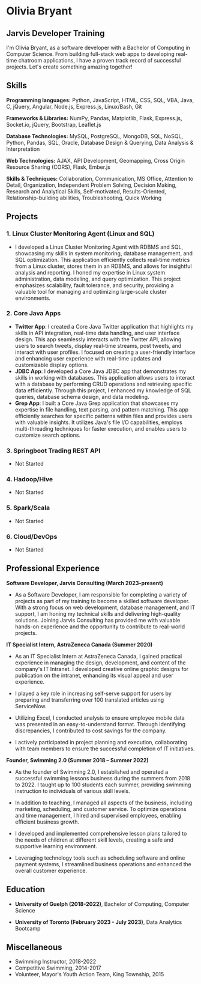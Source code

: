 # Olivia Bryant

## Jarvis Developer Training

I'm Olivia Bryant, as a software developer with a Bachelor of Computing in Computer Science.
From building full-stack web apps to developing real-time chatroom applications, I have a proven track record of successful projects.
Let's create something amazing together!

## Skills

**Programming languages:** Python, JavaScript, HTML, CSS, SQL, VBA, Java, C, jQuery, Angular, Node.js, Express.js, Linux/Bash, Git

**Frameworks & Libraries:** NumPy, Pandas, Matplotlib, Flask, Express.js, Socket.io, jQuery, Bootstrap, Leaflet.js

**Database Technologies:** MySQL, PostgreSQL, MongoDB, SQL, NoSQL, Python, Pandas, SQL, Oracle, Database Design & Querying, Data Analysis & Interpretation

**Web Technologies:** AJAX, API Development, Geomapping, Cross Origin Resource Sharing (CORS), Flask, Ember.js

**Skills & Techniques:** Collaboration, Communication, MS Office, Attention to Detail, Organization, Independent Problem Solving, Decision Making, Research and Analytical Skills, Self-motivated, Results-Oriented, Relationship-building abilities, Troubleshooting, Quick Working



## Projects

### 1. Linux Cluster Monitoring Agent (Linux and SQL)

- I developed a Linux Cluster Monitoring Agent with RDBMS and SQL, showcasing my skills in system monitoring, database management, and SQL optimization. This application efficiently collects real-time metrics from a Linux cluster, stores them in an RDBMS, and allows for insightful analysis and reporting. I honed my expertise in Linux system administration, data modeling, and query optimization. This project emphasizes scalability, fault tolerance, and security, providing a valuable tool for managing and optimizing large-scale cluster environments.

### 2. Core Java Apps

- **Twitter App**: I created a Core Java Twitter application that highlights my skills in API integration, real-time data handling, and user interface design. This app seamlessly interacts with the Twitter API, allowing users to search tweets, display real-time streams, post tweets, and interact with user profiles. I focused on creating a user-friendly interface and enhancing user experience with real-time updates and customizable display options.
- **JDBC App**: I developed a Core Java JDBC app that demonstrates my skills in working with databases. This application allows users to interact with a database by performing CRUD operations and retrieving specific data efficiently. Through this project, I enhanced my knowledge of SQL queries, database schema design, and data modeling.
- **Grep App**: I built a Core Java Grep application that showcases my expertise in file handling, text parsing, and pattern matching. This app efficiently searches for specific patterns within files and provides users with valuable insights. It utilizes Java's file I/O capabilities, employs multi-threading techniques for faster execution, and enables users to customize search options.

### 3. Springboot Trading REST API

- Not Started

### 4. Hadoop/Hive

- Not Started

### 5. Spark/Scala

- Not Started

### 6. Cloud/DevOps

- Not Started



## Professional Experience

**Software Developer, Jarvis Consulting (March 2023-present)**

  - As a Software Developer, I am responsible for completing a variety of projects as part of my training to become a skilled software developer. With a strong focus on web development, database management, and IT support, I am honing my technical skills and delivering high-quality solutions. Joining Jarvis Consulting has provided me with valuable hands-on experience and the opportunity to contribute to real-world projects.

**IT Specialist Intern, AstraZeneca Canada (Summer 2020)**

  - As an IT Specialist Intern at AstraZeneca Canada, I gained practical experience in managing the design, development, and content of the company's IT Intranet. I developed creative online graphic designs for publication on the intranet, enhancing its visual appeal and user experience.

  - I played a key role in increasing self-serve support for users by preparing and transferring over 100 translated articles using ServiceNow.

  - Utilizing Excel, I conducted analysis to ensure employee mobile data was presented in an easy-to-understand format. Through identifying discrepancies, I contributed to cost savings for the company.

  - I actively participated in project planning and execution, collaborating with team members to ensure the successful completion of IT initiatives.

**Founder, Swimming 2.0 (Summer 2018 – Summer 2022)**

  - As the founder of Swimming 2.0, I established and operated a successful swimming lessons business during the summers from 2018 to 2022. I taught up to 100 students each summer, providing swimming instruction to individuals of various skill levels.

  - In addition to teaching, I managed all aspects of the business, including marketing, scheduling, and customer service. To optimize operations and time management, I hired and supervised employees, enabling efficient business growth.

  - I developed and implemented comprehensive lesson plans tailored to the needs of children at different skill levels, creating a safe and supportive learning environment.

  - Leveraging technology tools such as scheduling software and online payment systems, I streamlined business operations and enhanced the overall customer experience.



## Education

- **University of Guelph (2018-2022)**, Bachelor of Computing, Computer Science

- **University of Toronto (February 2023 - July 2023)**, Data Analytics Bootcamp



## Miscellaneous

- Swimming Instructor, 2018-2022
- Competitive Swimming, 2014-2017
- Volunteer, Mayor's Youth Action Team, King Township, 2015
